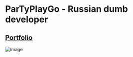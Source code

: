 #  ParTyPlayGo - Russian dumb developer
## [Portfolio](https://party-play-go.github.io/portfolio/)
![image](https://user-images.githubusercontent.com/52920235/119269865-81e29a00-bc02-11eb-966e-96bc6ef185b2.png)

